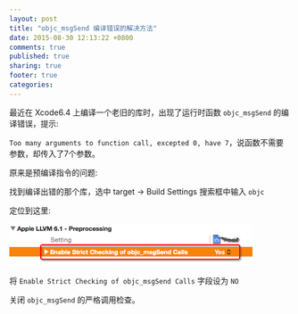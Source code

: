 ```yaml
---
layout: post
title: "objc_msgSend 编译错误的解决方法"
date: 2015-08-30 12:13:22 +0800
comments: true
published: true
sharing: true
footer: true
categories: 
---
```


最近在 Xcode6.4 上编译一个老旧的库时，出现了运行时函数 `objc_msgSend` 的编译错误，提示:

`Too many arguments to function call, excepted 0, have 7`，说函数不需要参数，却传入了7个参数。

原来是预编译指令的问题:

找到编译出错的那个库，选中 target -> Build Settings 搜索框中输入 `objc`

定位到这里:

![msgSend_fix](/images/refered/msgSend_error_fix.png)

将 `Enable Strict Checking of objc_msgSend Calls`  字段设为 `NO`

关闭 `objc_msgSend` 的严格调用检查。


